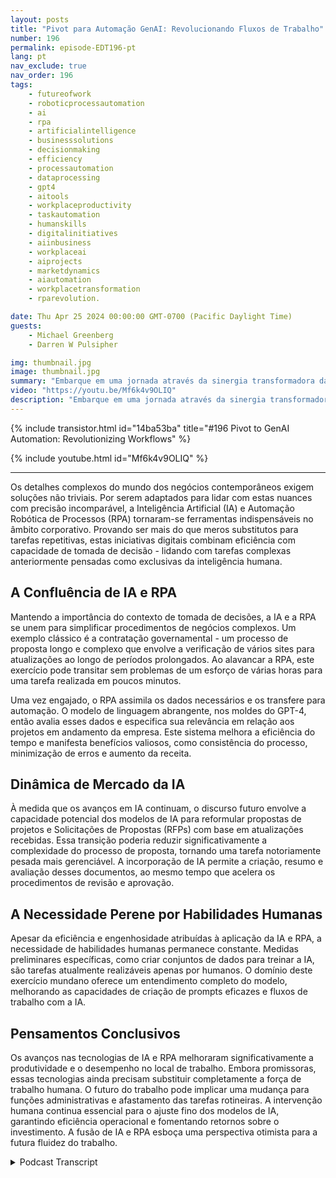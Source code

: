 ```yaml
---
layout: posts
title: "Pivot para Automação GenAI: Revolucionando Fluxos de Trabalho"
number: 196
permalink: episode-EDT196-pt
lang: pt
nav_exclude: true
nav_order: 196
tags:
    - futureofwork
    - roboticprocessautomation
    - ai
    - rpa
    - artificialintelligence
    - businesssolutions
    - decisionmaking
    - efficiency
    - processautomation
    - dataprocessing
    - gpt4
    - aitools
    - workplaceproductivity
    - taskautomation
    - humanskills
    - digitalinitiatives
    - aiinbusiness
    - workplaceai
    - aiprojects
    - marketdynamics
    - aiautomation
    - workplacetransformation
    - rparevolution.

date: Thu Apr 25 2024 00:00:00 GMT-0700 (Pacific Daylight Time)
guests:
    - Michael Greenberg
    - Darren W Pulsipher

img: thumbnail.jpg
image: thumbnail.jpg
summary: "Embarque em uma jornada através da sinergia transformadora da Inteligência Artificial (IA) e Automação de Processos Robóticos (RPA), conforme discutido em uma entrevista esclarecedora entre Darren Pulsipher e Michael Greenberg. Desde a aceleração dos contratos governamentais até a visualização do papel da IA na gestão de propostas, este vídeo ilumina o cenário em evolução da eficiência corporativa e da colaboração entre humanos e máquinas, oferecendo um vislumbre do futuro das dinâmicas de trabalho e do aumento da produtividade."
video: "https://youtu.be/Mf6k4v9OLIQ"
description: "Embarque em uma jornada através da sinergia transformadora da Inteligência Artificial (IA) e Automação de Processos Robóticos (RPA), conforme discutido em uma entrevista esclarecedora entre Darren Pulsipher e Michael Greenberg. Desde a aceleração dos contratos governamentais até a visualização do papel da IA na gestão de propostas, este vídeo ilumina o cenário em evolução da eficiência corporativa e da colaboração entre humanos e máquinas, oferecendo um vislumbre do futuro das dinâmicas de trabalho e do aumento da produtividade."
---
```


<div>
{% include transistor.html id="14ba53ba" title="#196 Pivot to GenAI Automation: Revolutionizing Workflows" %}

{% include youtube.html id="Mf6k4v9OLIQ" %}
</div>

---

Os detalhes complexos do mundo dos negócios contemporâneos exigem soluções não triviais. Por serem adaptados para lidar com estas nuances com precisão incomparável, a Inteligência Artificial (IA) e Automação Robótica de Processos (RPA) tornaram-se ferramentas indispensáveis no âmbito corporativo. Provando ser mais do que meros substitutos para tarefas repetitivas, estas iniciativas digitais combinam eficiência com capacidade de tomada de decisão - lidando com tarefas complexas anteriormente pensadas como exclusivas da inteligência humana.

## A Confluência de IA e RPA

Mantendo a importância do contexto de tomada de decisões, a IA e a RPA se unem para simplificar procedimentos de negócios complexos. Um exemplo clássico é a contratação governamental - um processo de proposta longo e complexo que envolve a verificação de vários sites para atualizações ao longo de períodos prolongados. Ao alavancar a RPA, este exercício pode transitar sem problemas de um esforço de várias horas para uma tarefa realizada em poucos minutos.

Uma vez engajado, o RPA assimila os dados necessários e os transfere para automação. O modelo de linguagem abrangente, nos moldes do GPT-4, então avalia esses dados e especifica sua relevância em relação aos projetos em andamento da empresa. Este sistema melhora a eficiência do tempo e manifesta benefícios valiosos, como consistência do processo, minimização de erros e aumento da receita.

## Dinâmica de Mercado da IA

À medida que os avanços em IA continuam, o discurso futuro envolve a capacidade potencial dos modelos de IA para reformular propostas de projetos e Solicitações de Propostas (RFPs) com base em atualizações recebidas. Essa transição poderia reduzir significativamente a complexidade do processo de proposta, tornando uma tarefa notoriamente pesada mais gerenciável. A incorporação de IA permite a criação, resumo e avaliação desses documentos, ao mesmo tempo que acelera os procedimentos de revisão e aprovação.

## A Necessidade Perene por Habilidades Humanas

Apesar da eficiência e engenhosidade atribuídas à aplicação da IA e RPA, a necessidade de habilidades humanas permanece constante. Medidas preliminares específicas, como criar conjuntos de dados para treinar a IA, são tarefas atualmente realizáveis apenas por humanos. O domínio deste exercício mundano oferece um entendimento completo do modelo, melhorando as capacidades de criação de prompts eficazes e fluxos de trabalho com a IA.

## Pensamentos Conclusivos

Os avanços nas tecnologias de IA e RPA melhoraram significativamente a produtividade e o desempenho no local de trabalho. Embora promissoras, essas tecnologias ainda precisam substituir completamente a força de trabalho humana. O futuro do trabalho pode implicar uma mudança para funções administrativas e afastamento das tarefas rotineiras. A intervenção humana continua essencial para o ajuste fino dos modelos de IA, garantindo eficiência operacional e fomentando retornos sobre o investimento. A fusão de IA e RPA esboça uma perspectiva otimista para a futura fluidez do trabalho.




<details>
<summary> Podcast Transcript </summary>

<p></p>

</details>
